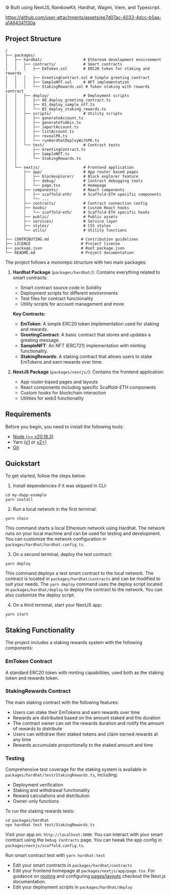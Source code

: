 
⚙️ Built using NextJS, RainbowKit, Hardhat, Wagmi, Viem, and Typescript.

https://github.com/user-attachments/assets/ee7d07ac-4033-4dcc-b5aa-a1464341130a

## Project Structure

```
/
├── packages/
│   ├── hardhat/                  # Ethereum development environment
│   │   ├── contracts/            # Smart contracts
│   │   │   ├── EmToken.sol       # ERC20 token for staking and rewards
│   │   │   ├── GreetingContract.sol # Simple greeting contract
│   │   │   ├── SampleNFT.sol     # NFT implementation
│   │   │   └── StakingRewards.sol # Token staking with rewards contract
│   │   ├── deploy/               # Deployment scripts
│   │   │   ├── 00_deploy_greeting_contract.ts
│   │   │   ├── 01_deploy_sample_ntf.ts
│   │   │   └── 02_deploy_staking_rewards.ts
│   │   ├── scripts/              # Utility scripts
│   │   │   ├── generateAccount.ts
│   │   │   ├── generateTsAbis.ts
│   │   │   ├── importAccount.ts
│   │   │   ├── listAccount.ts
│   │   │   ├── revealPK.ts
│   │   │   └── runHardhatDeployWithPK.ts
│   │   └── test/                 # Contract tests
│   │       ├── GreetingContract.ts
│   │       ├── SampleNFT.ts
│   │       └── StakingRewards.ts
│   │
│   └── nextjs/                   # Frontend application
│       ├── app/                  # App router based pages
│       │   ├── blockexplorer/    # Block explorer feature
│       │   ├── debug/            # Contract debugging tools
│       │   └── page.tsx          # Homepage
│       ├── components/           # React components
│       │   ├── scaffold-eth/     # Scaffold-ETH specific components
│       │   └── ...
│       ├── contracts/            # Contract connection config
│       ├── hooks/                # Custom React hooks
│       │   └── scaffold-eth/     # Scaffold-ETH specific hooks
│       ├── public/               # Public assets
│       ├── services/             # Service layer
│       ├── styles/               # CSS styles
│       └── utils/                # Utility functions
│
├── CONTRIBUTING.md              # Contribution guidelines
├── LICENCE                      # Project license
├── package.json                 # Root package.json
└── README.md                    # Project documentation
```

The project follows a monorepo structure with two main packages:

1. **Hardhat Package** (`packages/hardhat/`): Contains everything related to smart contracts:
   - Smart contract source code in Solidity
   - Deployment scripts for different environments
   - Test files for contract functionality
   - Utility scripts for account management and more

   **Key Contracts:**
   - **EmToken**: A simple ERC20 token implementation used for staking and rewards.
   - **GreetingContract**: A basic contract that stores and updates a greeting message.
   - **SampleNFT**: An NFT (ERC721) implementation with minting functionality.
   - **StakingRewards**: A staking contract that allows users to stake EmTokens and earn rewards over time.

2. **NextJS Package** (`packages/nextjs/`): Contains the frontend application:
   - App router-based pages and layouts
   - React components including specific Scaffold-ETH components
   - Custom hooks for blockchain interaction
   - Utilities for web3 functionality

## Requirements

Before you begin, you need to install the following tools:

- [Node (>= v20.18.3)](https://nodejs.org/en/download/)
- Yarn ([v1](https://classic.yarnpkg.com/en/docs/install/) or [v2+](https://yarnpkg.com/getting-started/install))
- [Git](https://git-scm.com/downloads)

## Quickstart

To get started, follow the steps below:

1. Install dependencies if it was skipped in CLI:

```
cd my-dapp-example
yarn install
```

2. Run a local network in the first terminal:

```
yarn chain
```

This command starts a local Ethereum network using Hardhat. The network runs on your local machine and can be used for testing and development. You can customize the network configuration in `packages/hardhat/hardhat.config.ts`.

3. On a second terminal, deploy the test contract:

```
yarn deploy
```

This command deploys a test smart contract to the local network. The contract is located in `packages/hardhat/contracts` and can be modified to suit your needs. The `yarn deploy` command uses the deploy script located in `packages/hardhat/deploy` to deploy the contract to the network. You can also customize the deploy script.

4. On a third terminal, start your NextJS app:

```
yarn start
```

## Staking Functionality

The project includes a staking rewards system with the following components:

### EmToken Contract
A standard ERC20 token with minting capabilities, used both as the staking token and rewards token.

### StakingRewards Contract
The main staking contract with the following features:
- Users can stake their EmTokens and earn rewards over time
- Rewards are distributed based on the amount staked and the duration
- The contract owner can set the rewards duration and notify the amount of rewards to distribute
- Users can withdraw their staked tokens and claim earned rewards at any time
- Rewards accumulate proportionally to the staked amount and time

### Testing
Comprehensive test coverage for the staking system is available in `packages/hardhat/test/StakingRewards.ts`, including:
- Deployment verification
- Staking and withdrawal functionality
- Reward calculations and distribution
- Owner-only functions

To run the staking rewards tests:
```
cd packages/hardhat
npx hardhat test test/StakingRewards.ts
```

Visit your app on: `http://localhost:3000`. You can interact with your smart contract using the `Debug Contracts` page. You can tweak the app config in `packages/nextjs/scaffold.config.ts`.

Run smart contract test with `yarn hardhat:test`

- Edit your smart contracts in `packages/hardhat/contracts`
- Edit your frontend homepage at `packages/nextjs/app/page.tsx`. For guidance on [routing](https://nextjs.org/docs/app/building-your-application/routing/defining-routes) and configuring [pages/layouts](https://nextjs.org/docs/app/building-your-application/routing/pages-and-layouts) checkout the Next.js documentation.
- Edit your deployment scripts in `packages/hardhat/deploy`

